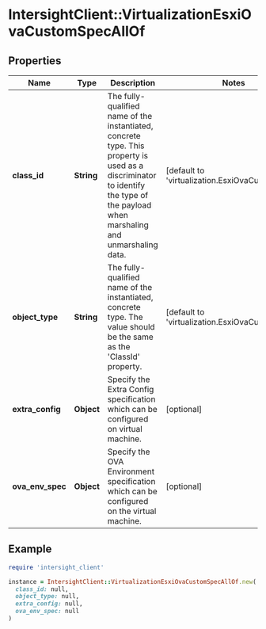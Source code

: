 # IntersightClient::VirtualizationEsxiOvaCustomSpecAllOf

## Properties

| Name | Type | Description | Notes |
| ---- | ---- | ----------- | ----- |
| **class_id** | **String** | The fully-qualified name of the instantiated, concrete type. This property is used as a discriminator to identify the type of the payload when marshaling and unmarshaling data. | [default to &#39;virtualization.EsxiOvaCustomSpec&#39;] |
| **object_type** | **String** | The fully-qualified name of the instantiated, concrete type. The value should be the same as the &#39;ClassId&#39; property. | [default to &#39;virtualization.EsxiOvaCustomSpec&#39;] |
| **extra_config** | **Object** | Specify the Extra Config specification which can be configured on virtual machine. | [optional] |
| **ova_env_spec** | **Object** | Specify the OVA Environment specification which can be configured on the virtual machine. | [optional] |

## Example

```ruby
require 'intersight_client'

instance = IntersightClient::VirtualizationEsxiOvaCustomSpecAllOf.new(
  class_id: null,
  object_type: null,
  extra_config: null,
  ova_env_spec: null
)
```

